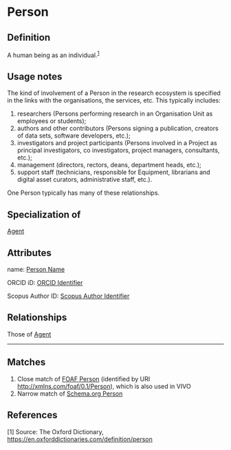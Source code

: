 # Person

## Definition
A human being as an individual.<sup>[1](#fn1)</sup>

## Usage notes
The kind of involvement of a Person in the research ecosystem is specified in the links with the organisations, the services, etc. This typically includes:
1. researchers (Persons performing research in an Organisation Unit as employees or students);
2. authors and other contributors (Persons signing a publication, creators of data sets, software developers, etc.);
3. investigators and project participants (Persons involved in a Project as principal investigators, co investigators, project managers, consultants, etc.);
4. management (directors, rectors, deans, department heads, etc.);
5. support staff (technicians, responsible for Equipment, librarians and digital asset curators, administrative staff, etc.).

One Person typically has many of these relationships.

## Specialization of
[Agent](../entities/Agent.md)

## Attributes
name: [Person Name](../datatypes/Person_Name.md)

ORCID iD: [ORCID Identifier](../entities/ORCID_Identifier.md)

Scopus Author ID: [Scopus Author Identifier](../entities/Scopus_Author_Identifier.md)

## Relationships

Those of [Agent](../entities/Agent.md#relationships)

---
## Matches
1. Close match of [FOAF Person](http://xmlns.com/foaf/spec/#term_Person) (identified by URI http://xmlns.com/foaf/0.1/Person), which is also used in VIVO
2. Narrow match of [Schema.org Person](https://schema.org/Person)

## References
<a name="fn1">\[1\]</a> Source: The Oxford Dictionary, https://en.oxforddictionaries.com/definition/person
